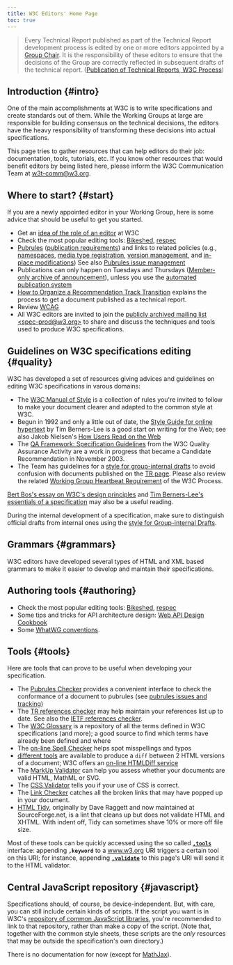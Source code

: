 ```yaml
---
title: W3C Editors' Home Page
toc: true
---
```


> Every Technical Report published as part of the Technical Report development process is edited by one or more editors appointed by a [Group Chair](../chair/). It is the responsibility of these editors to ensure that the decisions of the Group are correctly reflected in subsequent drafts of the technical report. ([Publication of Technical Reports, W3C Process](https://www.w3.org/policies/process/#publication))

## Introduction {#intro}

One of the main accomplishments at W3C is to write specifications and create standards out of them. While the Working Groups at large are responsible for building consensus on the technical decisions, the editors have the heavy responsibility of transforming these decisions into actual specifications.

This page tries to gather resources that can help editors do their job: documentation, tools, tutorials, etc. If you know other resources that would benefit editors by being listed here, please inform the W3C Communication Team at [w3t-comm@w3.org](mailto:w3t-comm@w3.org).

## Where to start? {#start}

If you are a newly appointed editor in your Working Group, here is some advice that should be useful to get you started.

- Get an [idea of the role of an editor](role.md) at W3C
- Check the most popular editing tools: [Bikeshed](https://speced.github.io/bikeshed/), [respec](https://github.com/speced/respec/wiki)
- [Pubrules](https://www.w3.org/pubrules/) ([publication requirements](https://www.w3.org/pubrules/doc)) and links to related policies (e.g., [namespaces](editor/namespaces.md), [media type registration](editor/mediatypes.md), [version management](editor/versioning.md), and [in-place modifications](standards-track/republishing.md))
    See also [Pubrules issue management](https://github.com/w3c/specberus/issues)
- Publications can only happen on Tuesdays and Thursdays ([Member-only archive of announcement](https://lists.w3.org/Archives/Member/chairs/2009JanMar/0192.html)), unless you use the [automated publication system](https://github.com/w3c/echidna/wiki)
- [How to Organize a Recommendation Track Transition](../transitions/) explains the process to get a document published as a technical report.
- Review [WCAG](https://www.w3.org/TR/WCAG/)
- All W3C editors are invited to join the [publicly archived mailing list &lt;spec-prod@w3.org&gt;](https://lists.w3.org/Archives/Public/spec-prod/) to share and discuss the techniques and tools used to produce W3C specifications.

## Guidelines on W3C specifications editing {#quality}

W3C has developed a set of resources giving advices and guidelines on editing W3C specifications in varous domains:

- The [W3C Manual of Style](../manual-of-style/) is a collection of rules you're invited to follow to make your document clearer and adapted to the common style at W3C.
- Begun in 1992 and only a little out of date, the [Style Guide for online hypertext](https://www.w3.org/Provider/Style/) by Tim Berners-Lee is a good start on writing for the Web; see also Jakob Nielsen's [How Users Read on the Web](https://www.nngroup.com/articles/how-users-read-on-the-web/)
- The [QA Framework: Specification Guidelines](https://www.w3.org/TR/qaframe-spec/) from the W3C Quality Assurance Activity are a work in progress that became a Candidate Recommendation in November 2003.
- The Team has guidelines for a [style for group-internal drafts](editors-draft.md) to avoid confusion with documents published on the [TR page](https://www.w3.org/TR/). Please also review the related [Working Group Heartbeat Requirement](https://www.w3.org/policies/process/#revising-wd) of the W3C Process.

[Bert Bos's essay on W3C's design principles](https://www.w3.org/People/Bos/DesignGuide/introduction) and [Tim Berners-Lee's essentials of a specification](https://www.w3.org/1999/09/specification) may also be a useful reading.

During the internal development of a specification, make sure to distinguish official drafts from internal ones using the [style for Group-internal Drafts](editors-draft.md).

## Grammars {#grammars}

W3C editors have developed several types of HTML and XML based grammars to make it easier to develop and maintain their specifications.

## Authoring tools {#authoring}

- Check the most popular editing tools: [Bikeshed](https://speced.github.io/bikeshed/), [respec](https://github.com/speced/respec/wiki)
- Some tips and tricks for API architecture design: [Web API Design Cookbook](https://www.w3.org/TR/api-design/)
- Some [WhatWG conventions](https://wiki.whatwg.org/wiki/Specs/howto).

## Tools {#tools}

Here are tools that can prove to be useful when developing your specification.

- The [Pubrules Checker](https://www.w3.org/pubrules/) provides a convenient interface to check the conformance of a document to pubrules (see [pubrules issues and tracking](https://github.com/w3c/specberus/issues))
- The [TR references checker](https://www.w3.org/2004/07/references-checker-ui) may help maintain your references list up to date. See also the [IETF references checker](https://www.w3.org/2007/05/ietf-references-checker).
- The [W3C Glossary](https://www.w3.org/2003/glossary/) is a repository of all the terms defined in W3C specifications (and more); a good source to find which terms have already been defined and where
- The [on-line Spell Checker](https://www.w3.org/2002/01/spellchecker) helps spot misspellings and typos
- [different tools](https://www.w3.org/wiki/HtmlDiff) are available to produce a `diff` between 2 HTML versions of a document; W3C offers an [on-line HTMLDiff service](https://services.w3.org/htmldiff)
- The [MarkUp Validator](https://validator.w3.org/) can help you assess whether your documents are valid HTML, MathML or SVG.
- The [CSS Validator](https://jigsaw.w3.org/css-validator/) tells you if your use of CSS is correct.
- The [Link Checker](https://validator.w3.org/checklink) catches all the broken links that may have popped up in your document.
- [HTML Tidy](https://www.html-tidy.org/), originally by Dave Raggett and now maintained at SourceForge.net, is a lint that cleans up but does not validate HTML and XHTML. With indent off, Tidy can sometimes shave 10% or more off file size.

Most of these tools can be quickly accessed using the so called  **[`,tools`](./,tools)** interface: appending **`,keyword`** to a www.w3.org URI triggers a certain tool on this URI; for instance, appending **[`,validate`](,validate)** to this page's URI will send it to the HTML validator.

## Central JavaScript repository {#javascript}

Specifications should, of course, be device-independent. But, with care, you can still include certain kinds of scripts. If the script you want is in W3C's [repository of common JavaScript libraries](https://www.w3.org/scripts/), you're recommended to link to that repository, rather than make a copy of the script. (Note that, together with the common style sheets, these scripts are the *only* resources that may be outside the specification's own directory.)

There is no documentation for now (except for [MathJax](https://www.w3.org/scripts/MathJax/)).

